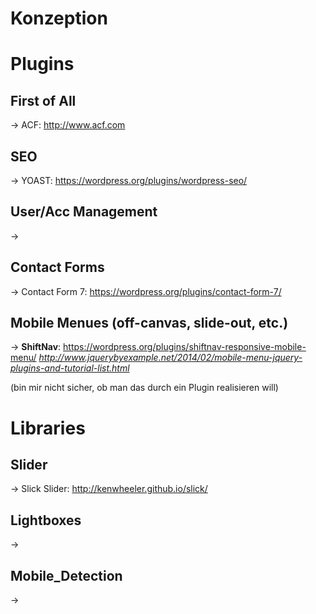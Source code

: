 # Konzeption

# Plugins
## First of All
-> ACF: http://www.acf.com
## SEO
-> YOAST: https://wordpress.org/plugins/wordpress-seo/
## User/Acc Management
->
## Contact Forms
-> Contact Form 7: https://wordpress.org/plugins/contact-form-7/

## Mobile Menues (off-canvas, slide-out, etc.)
-> **ShiftNav**: https://wordpress.org/plugins/shiftnav-responsive-mobile-menu/
*http://www.jquerybyexample.net/2014/02/mobile-menu-jquery-plugins-and-tutorial-list.html*

(bin mir nicht sicher, ob man das durch ein Plugin realisieren will)

# Libraries
## Slider
-> Slick Slider: http://kenwheeler.github.io/slick/
## Lightboxes
-> 
## Mobile_Detection
->
